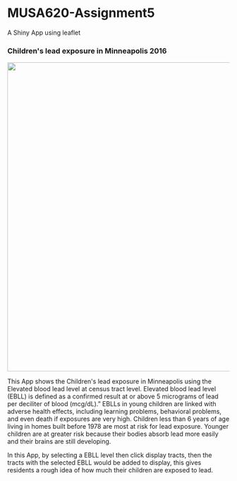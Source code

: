 # MUSA620-Assignment5
A Shiny App using leaflet

### Children's lead exposure in Minneapolis 2016

<p align="center">
<img src = "results/Emoji%20Frequency%20Comparison.jpeg" width = "700">
</p>

This App shows the Children's lead exposure in Minneapolis using the Elevated blood lead level at census tract level. Elevated blood lead level (EBLL) is defined as a confirmed result at or above 5 micrograms of lead per deciliter of blood (mcg/dL).” EBLLs in young children are linked with adverse health effects, including learning problems, behavioral problems, and even death if exposures are very high. Children less than 6 years of age living in homes built before 1978 are most at risk for lead exposure. Younger children are at greater risk because their bodies absorb lead more easily and their brains are still developing.

In this App, by selecting a EBLL level then click display tracts, then the tracts with the selected EBLL would be added to display, this gives residents a rough idea of how much their children are exposed to lead. 

